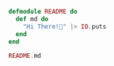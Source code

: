 ```elixir
defmodule README do
  def md do
    "Hi There!👋" |> IO.puts
  end
end

README.md
```
<!-- <br><hr><br><br>github stats:<br><br><img src="https://github-readme-stats.vercel.app/api?username=samh7&show_icons=true&theme=gotham" alt="samh7"/>![](https://github-readme-streak-stats.herokuapp.com/?user=samh7&theme=gotham&hide_border=true)<br/><hr> -->
